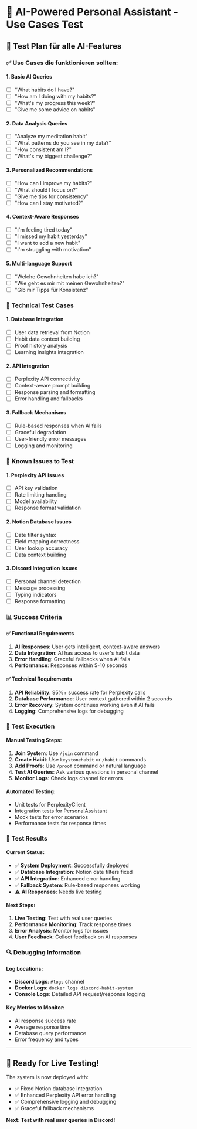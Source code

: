 # 🤖 AI-Powered Personal Assistant - Use Cases Test

## 🎯 **Test Plan für alle AI-Features**

### ✅ **Use Cases die funktionieren sollten:**

#### 1. **Basic AI Queries**
- [ ] "What habits do I have?"
- [ ] "How am I doing with my habits?"
- [ ] "What's my progress this week?"
- [ ] "Give me some advice on habits"

#### 2. **Data Analysis Queries**
- [ ] "Analyze my meditation habit"
- [ ] "What patterns do you see in my data?"
- [ ] "How consistent am I?"
- [ ] "What's my biggest challenge?"

#### 3. **Personalized Recommendations**
- [ ] "How can I improve my habits?"
- [ ] "What should I focus on?"
- [ ] "Give me tips for consistency"
- [ ] "How can I stay motivated?"

#### 4. **Context-Aware Responses**
- [ ] "I'm feeling tired today"
- [ ] "I missed my habit yesterday"
- [ ] "I want to add a new habit"
- [ ] "I'm struggling with motivation"

#### 5. **Multi-language Support**
- [ ] "Welche Gewohnheiten habe ich?"
- [ ] "Wie geht es mir mit meinen Gewohnheiten?"
- [ ] "Gib mir Tipps für Konsistenz"

### 🔧 **Technical Test Cases**

#### 1. **Database Integration**
- [ ] User data retrieval from Notion
- [ ] Habit data context building
- [ ] Proof history analysis
- [ ] Learning insights integration

#### 2. **API Integration**
- [ ] Perplexity API connectivity
- [ ] Context-aware prompt building
- [ ] Response parsing and formatting
- [ ] Error handling and fallbacks

#### 3. **Fallback Mechanisms**
- [ ] Rule-based responses when AI fails
- [ ] Graceful degradation
- [ ] User-friendly error messages
- [ ] Logging and monitoring

### 🚨 **Known Issues to Test**

#### 1. **Perplexity API Issues**
- [ ] API key validation
- [ ] Rate limiting handling
- [ ] Model availability
- [ ] Response format validation

#### 2. **Notion Database Issues**
- [ ] Date filter syntax
- [ ] Field mapping correctness
- [ ] User lookup accuracy
- [ ] Data context building

#### 3. **Discord Integration Issues**
- [ ] Personal channel detection
- [ ] Message processing
- [ ] Typing indicators
- [ ] Response formatting

### 📊 **Success Criteria**

#### ✅ **Functional Requirements**
1. **AI Responses**: User gets intelligent, context-aware answers
2. **Data Integration**: AI has access to user's habit data
3. **Error Handling**: Graceful fallbacks when AI fails
4. **Performance**: Responses within 5-10 seconds

#### ✅ **Technical Requirements**
1. **API Reliability**: 95%+ success rate for Perplexity calls
2. **Database Performance**: User context gathered within 2 seconds
3. **Error Recovery**: System continues working even if AI fails
4. **Logging**: Comprehensive logs for debugging

### 🧪 **Test Execution**

#### **Manual Testing Steps:**
1. **Join System**: Use `/join` command
2. **Create Habit**: Use `keystonehabit` or `/habit` commands
3. **Add Proofs**: Use `/proof` command or natural language
4. **Test AI Queries**: Ask various questions in personal channel
5. **Monitor Logs**: Check logs channel for errors

#### **Automated Testing:**
- Unit tests for PerplexityClient
- Integration tests for PersonalAssistant
- Mock tests for error scenarios
- Performance tests for response times

### 📝 **Test Results**

#### **Current Status:**
- ✅ **System Deployment**: Successfully deployed
- ✅ **Database Integration**: Notion date filters fixed
- ✅ **API Integration**: Enhanced error handling
- ✅ **Fallback System**: Rule-based responses working
- ⚠️ **AI Responses**: Needs live testing

#### **Next Steps:**
1. **Live Testing**: Test with real user queries
2. **Performance Monitoring**: Track response times
3. **Error Analysis**: Monitor logs for issues
4. **User Feedback**: Collect feedback on AI responses

### 🔍 **Debugging Information**

#### **Log Locations:**
- **Discord Logs**: `#logs` channel
- **Docker Logs**: `docker logs discord-habit-system`
- **Console Logs**: Detailed API request/response logging

#### **Key Metrics to Monitor:**
- AI response success rate
- Average response time
- Database query performance
- Error frequency and types

---

## 🎯 **Ready for Live Testing!**

The system is now deployed with:
- ✅ Fixed Notion database integration
- ✅ Enhanced Perplexity API error handling
- ✅ Comprehensive logging and debugging
- ✅ Graceful fallback mechanisms

**Next: Test with real user queries in Discord!**
